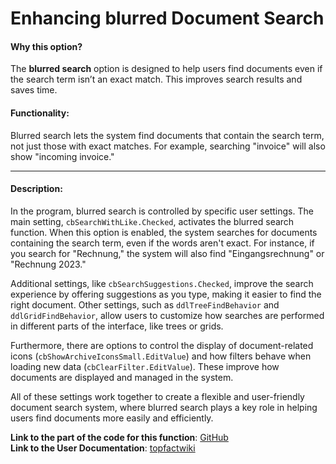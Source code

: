 # Enhancing blurred Document Search

#### **Why this option?**

The **blurred search** option is designed to help users find documents even if the search term isn’t an exact match. This improves search results and saves time.

#### **Functionality:**

Blurred search lets the system find documents that contain the search term, not just those with exact matches. For example, searching "invoice" will also show "incoming invoice."

***

#### **Description:**

In the program, blurred search is controlled by specific user settings. The main setting, `cbSearchWithLike.Checked`, activates the blurred search function. When this option is enabled, the system searches for documents containing the search term, even if the words aren't exact. For instance, if you search for "Rechnung," the system will also find "Eingangsrechnung" or "Rechnung 2023."

Additional settings, like `cbSearchSuggestions.Checked`, improve the search experience by offering suggestions as you type, making it easier to find the right document. Other settings, such as `ddlTreeFindBehavior` and `ddlGridFindBehavior`, allow users to customize how searches are performed in different parts of the interface, like trees or grids.

Furthermore, there are options to control the display of document-related icons (`cbShowArchiveIconsSmall.EditValue`) and how filters behave when loading new data (`cbClearFilter.EditValue`). These improve how documents are displayed and managed in the system.

All of these settings work together to create a flexible and user-friendly document search system, where blurred search plays a key role in helping users find documents more easily and efficiently.

**Link to the part of the code for this function**: [GitHub](https://github.com/topfact-AG/topfact6/blob/aee3a94d411bef87aad8b7910abea60216861305/topfact.MyWork/topfact.MyWork/Forms/Settings/frmUserSettings.cs#L95C2-L118C79)\
**Link to the User Documentation**:  [topfactwiki](https://services.topfact.de/wiki/pages/page?pageid=35821\&g=d3f90d36-46cb-40b0-9b9b-54029a612494)

